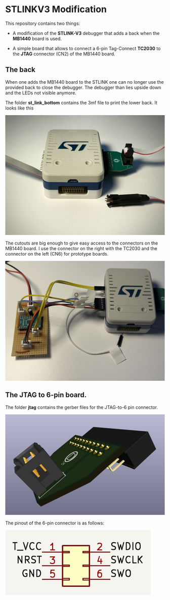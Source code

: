 # STLINKV3 Modification

This repository contains two things:

* A modification of the **STLINK-V3** debugger that adds a back when the **MB1440** board is used. 

* A simple board that allows to connect a 6-pin Tag-Connect **TC2030** to the **JTAG** connector (CN2) of the MB1440 board.

## The back

When one adds the MB1440 board to the STLINK one can no longer use the provided back to close the debugger. The debugger than lies upside down and the LEDs not visible anymore.

The folder **st_link_bottom** contains the 3mf file to print the lower back. It looks like this

![The modification](img/stlinkmod.jpg)

The cutouts are big enough to give easy access to the connectors on the MB1440 board. I use the connector on the right with the TC2030 and the connector on the left (CN6) for prototype boards.

![The modification](img/prototype.jpg)

## The JTAG to 6-pin board.

The folder **jtag** contains the gerber files for the JTAG-to-6 pin connector. 

![The JTAG-6-pin connector](img/connector.jpg)

The pinout of the 6-pin connector is as follows:

![The JTAG-6-pin connector](img/pinout.jpg)




